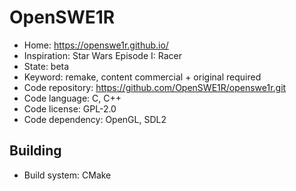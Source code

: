 # OpenSWE1R

- Home: https://openswe1r.github.io/
- Inspiration: Star Wars Episode I: Racer
- State: beta
- Keyword: remake, content commercial + original required
- Code repository: https://github.com/OpenSWE1R/openswe1r.git
- Code language: C, C++
- Code license: GPL-2.0
- Code dependency: OpenGL, SDL2

## Building

- Build system: CMake

